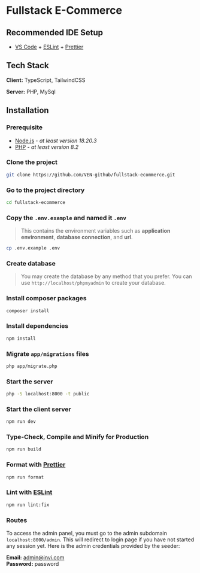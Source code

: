 # Fullstack E-Commerce

## Recommended IDE Setup

- [VS Code](https://code.visualstudio.com/) + [ESLint](https://marketplace.visualstudio.com/items?itemName=dbaeumer.vscode-eslint) + [Prettier](https://marketplace.visualstudio.com/items?itemName=esbenp.prettier-vscode)

## Tech Stack

**Client:** TypeScript, TailwindCSS

**Server:** PHP, MySql

## Installation

### Prerequisite

- [Node.js](https://nodejs.org/en) - _at least version 18.20.3_
- [PHP](https://www.php.net/) - _at least version 8.2_

### Clone the project

```bash
git clone https://github.com/VEN-github/fullstack-ecommerce.git
```

### Go to the project directory

```bash
cd fullstack-ecommerce
```

### Copy the `.env.example` and named it `.env`

> This contains the environment variables such as **application environment**, **database connection**, and **url**.

```bash
cp .env.example .env
```

### Create database

> You may create the database by any method that you prefer.
> You can use `http://localhost/phpmyadmin` to create your database.

### Install composer packages

```bash
composer install
```

### Install dependencies

```bash
npm install
```

### Migrate `app/migrations` files

```bash
php app/migrate.php
```

### Start the server

```bash
php -S localhost:8000 -t public
```

### Start the client server

```bash
npm run dev
```

### Type-Check, Compile and Minify for Production

```bash
npm run build
```

### Format with [Prettier](https://prettier.io/)

```bash
npm run format
```

### Lint with [ESLint](https://eslint.org/)

```bash
npm run lint:fix
```

### Routes

To access the admin panel, you must go to the admin subdomain `localhost:8000/admin`. This will redirect to login page if you have not started any session yet. Here is the admin credentials provided by the seeder:

**Email:** admin@invi.com\
**Password:** password
